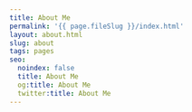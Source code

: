 ```yaml
---
title: About Me
permalink: '{{ page.fileSlug }}/index.html'
layout: about.html
slug: about
tags: pages
seo:
  noindex: false
  title: About Me
  og:title: About Me
  twitter:title: About Me
---
```



